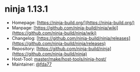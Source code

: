 # ninja 1.13.1
 - Homepage: [https://ninja-build.org/](https://ninja-build.org/)
 - Manpage: [https://github.com/ninja-build/ninja/wiki](https://github.com/ninja-build/ninja/wiki)
 - Changelog: [https://github.com/ninja-build/ninja/releases](https://github.com/ninja-build/ninja/releases)
 - Repository: [https://github.com/ninja-build/ninja](https://github.com/ninja-build/ninja)
 - Host-Tool: [master/make/host-tools/ninja-host/](https://github.com/Freetz-NG/freetz-ng/tree/master/make/host-tools/ninja-host/)
 - Maintainer: [@fda77](https://github.com/fda77)


